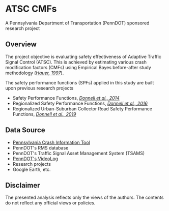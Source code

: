 # ATSC CMFs
A Pennsylvania Department of Transportation (PennDOT) sponsored research project 

## Overview
The project objective is evaluating safety effectiveness of Adaptive Traffic Signal Control (ATSC). This is achieved by estimating various crash modification factors (CMFs) using Empirical Bayes before-after study methodology (*[Hauer, 1997](https://books.emeraldinsight.com/page/detail/?k=9780080430539)*).   

The safety performance functions (SPFs) applied in this study are built upon previous research projects
* Safety Performance Functions, *[Donnell et al., 2014](https://rosap.ntl.bts.gov/view/dot/28100)*
* Regionalized Safety Performance Functions, *[Donnell et al., 2016](http://www.dot7.state.pa.us/BPR_PDF_FILES/Documents/Research/Complete%20Projects/Operations/Regionalized_Safety_Performance.pdf)*
* Regionalized Urban-Suburban Collector Road Safety Performance Functions, *[Donnell et al., 2019](http://www.dot7.state.pa.us/BPR_PDF_FILES/Documents/Research/Complete%20Projects/Operations/Regionalized_Urbansuburban_Collector_Road_Safety_Performance_Functions.pdf)*

## Data Source
* [Pennsylvania Crash Information Tool](https://crashinfo.penndot.gov/PCIT/welcome.html)  
* PennDOT's RMS database  
* PennDOT's Traffic Signal Asset Management System (TSAMS)
* [PennDOT's VideoLog](https://gis.penndot.gov/Videolog/)
* Research projects
* Google Earth, etc.

## Disclaimer
The presented analysis reflects only the views of the authors. The contents do not reflect any official views or policies.
